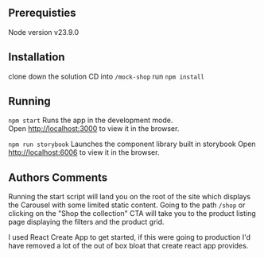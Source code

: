 ## Prerequisties

Node version v23.9.0

## Installation

clone down the solution
CD into `/mock-shop`
run `npm install`

## Running

`npm start`
Runs the app in the development mode.\
 Open [http://localhost:3000](http://localhost:3000) to view it in the browser.

`npm run storybook`
Launches the component library built in storybook
Open [http://localhost:6006](http://localhost:6006) to view it in the browser.

## Authors Comments

Running the start script will land you on the root of the site which displays the Carousel with some limited static content.
Going to the path `/shop` or clicking on the "Shop the collection" CTA will take you to the product listing page displaying the filters and the product grid.

I used React Create App to get started, if this were going to production I'd have removed a lot of the out of box bloat that create react app provides.
